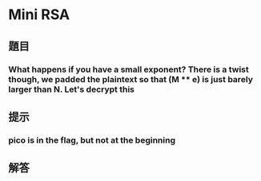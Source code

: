 # Mini RSA
## 題目 
### What happens if you have a small exponent? There is a twist though, we padded the plaintext so that (M ** e) is just barely larger than N. Let's decrypt this
## 提示
### pico is in the flag, but not at the beginning
## 解答
